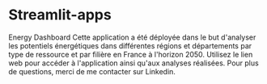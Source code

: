 # Streamlit-apps
Energy Dashboard
Cette application a été déployée dans le but d'analyser les potentiels énergétiques dans différentes régions et départements par type de ressource et par filière en France à l'horizon 2050.
Utilisez le lien web pour accéder à l'application ainsi qu'aux analyses réalisées.
Pour plus de questions, merci de me contacter sur Linkedin.
